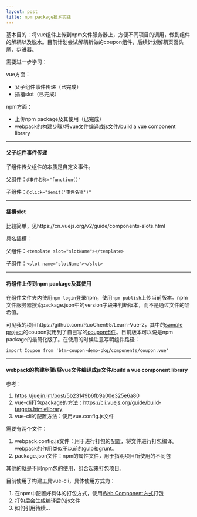 ```yaml
---
layout: post
title: npm package技术实践
---
```


基本目的：将vue组件上传到npm文件服务器上，方便不同项目的调用，做到组件的解耦以及脱水。目前计划尝试解耦新做的coupon组件，后续计划解耦页面头尾，步进器。

需要进一步学习：

vue方面：

* 父子组件事件传递（已完成）
* 插槽slot（已完成）

npm方面：

* 上传npm package及其使用（已完成）
* webpack的构建步骤/将vue文件编译成js文件/build a vue component library

----

#### 父子组件事件传递

子组件传父组件的本质是自定义事件。

父组件：```@事件名称="function()"```

子组件：```@click="$emit('事件名称')"```

----

#### 插槽slot

比较简单，见https://cn.vuejs.org/v2/guide/components-slots.html

具名插槽：

父组件：```<template slot="slotName"></template>```

子组件：```<slot name="slotName"></slot>```

----

#### 将组件上传到npm package及其使用

在组件文件夹内使用`` npm login ``登录npm，使用``npm publish``上传当前版本。npm文件服务器搜索package.json中的version字段来判断版本，而不是通过文件的哈希值。

可见我的项目https://github.com/RuoChen95/Learn-Vue-2，其中的[sample project](https://github.com/RuoChen95/Learn-Vue-2/tree/master/sample-project)的coupon就用到了自己写的[coupon组件](https://github.com/RuoChen95/Learn-Vue-2/tree/master/btm-coupon-demo-pkg)。目前版本可以说是npm package的最简化版了。在使用的时候注意写明组件路径：

`` import Coupon from 'btm-coupon-demo-pkg/components/coupon.vue' ``

----

#### webpack的构建步骤/将vue文件编译成js文件/build a vue component library

参考：

1. https://juejin.im/post/5b23149b6fb9a00e325e6a80
2. vue-cli打包package的方法：https://cli.vuejs.org/guide/build-targets.html#library
3. vue-cli的配置方法：使用vue.config.js文件

需要有两个文件：

1. webpack.config.js文件：用于进行打包的配置，将文件进行打包编译。webpack的作用类似于以前的gulp和grunt。
2. package.json文件：npm的属性文件，用于指明项目所使用的不同包

其他的就是不同npm包的使用，组合起来打包项目。

目前使用了构建工具vue-cli，具体使用方式为：

1. 在npm中配置好具体的打包方式，使用[Web Component方式](https://cli.vuejs.org/guide/build-targets.html#web-component)打包
2. 打包后会生成编译后的js文件
3. 如何引用待续...
